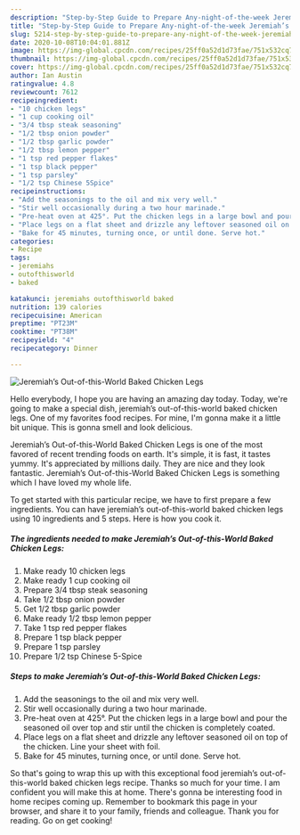 ```yaml
---
description: "Step-by-Step Guide to Prepare Any-night-of-the-week Jeremiah’s Out-of-this-World Baked Chicken Legs"
title: "Step-by-Step Guide to Prepare Any-night-of-the-week Jeremiah’s Out-of-this-World Baked Chicken Legs"
slug: 5214-step-by-step-guide-to-prepare-any-night-of-the-week-jeremiahs-out-of-this-world-baked-chicken-legs
date: 2020-10-08T10:04:01.881Z
image: https://img-global.cpcdn.com/recipes/25ff0a52d1d73fae/751x532cq70/jeremiahs-out-of-this-world-baked-chicken-legs-recipe-main-photo.jpg
thumbnail: https://img-global.cpcdn.com/recipes/25ff0a52d1d73fae/751x532cq70/jeremiahs-out-of-this-world-baked-chicken-legs-recipe-main-photo.jpg
cover: https://img-global.cpcdn.com/recipes/25ff0a52d1d73fae/751x532cq70/jeremiahs-out-of-this-world-baked-chicken-legs-recipe-main-photo.jpg
author: Ian Austin
ratingvalue: 4.8
reviewcount: 7612
recipeingredient:
- "10 chicken legs"
- "1 cup cooking oil"
- "3/4 tbsp steak seasoning"
- "1/2 tbsp onion powder"
- "1/2 tbsp garlic powder"
- "1/2 tbsp lemon pepper"
- "1 tsp red pepper flakes"
- "1 tsp black pepper"
- "1 tsp parsley"
- "1/2 tsp Chinese 5Spice"
recipeinstructions:
- "Add the seasonings to the oil and mix very well."
- "Stir well occasionally during a two hour marinade."
- "Pre-heat oven at 425°. Put the chicken legs in a large bowl and pour the seasoned oil over top and stir until the chicken is completely coated."
- "Place legs on a flat sheet and drizzle any leftover seasoned oil on top of the chicken. Line your sheet with foil."
- "Bake for 45 minutes, turning once, or until done. Serve hot."
categories:
- Recipe
tags:
- jeremiahs
- outofthisworld
- baked

katakunci: jeremiahs outofthisworld baked 
nutrition: 139 calories
recipecuisine: American
preptime: "PT23M"
cooktime: "PT38M"
recipeyield: "4"
recipecategory: Dinner

---
```



![Jeremiah’s Out-of-this-World Baked Chicken Legs](https://img-global.cpcdn.com/recipes/25ff0a52d1d73fae/751x532cq70/jeremiahs-out-of-this-world-baked-chicken-legs-recipe-main-photo.jpg)

Hello everybody, I hope you are having an amazing day today. Today, we're going to make a special dish, jeremiah’s out-of-this-world baked chicken legs. One of my favorites food recipes. For mine, I'm gonna make it a little bit unique. This is gonna smell and look delicious.

Jeremiah’s Out-of-this-World Baked Chicken Legs is one of the most favored of recent trending foods on earth. It's simple, it is fast, it tastes yummy. It's appreciated by millions daily. They are nice and they look fantastic. Jeremiah’s Out-of-this-World Baked Chicken Legs is something which I have loved my whole life.




To get started with this particular recipe, we have to first prepare a few ingredients. You can have jeremiah’s out-of-this-world baked chicken legs using 10 ingredients and 5 steps. Here is how you cook it.

<!--inarticleads1-->

##### The ingredients needed to make Jeremiah’s Out-of-this-World Baked Chicken Legs:

1. Make ready 10 chicken legs
1. Make ready 1 cup cooking oil
1. Prepare 3/4 tbsp steak seasoning
1. Take 1/2 tbsp onion powder
1. Get 1/2 tbsp garlic powder
1. Make ready 1/2 tbsp lemon pepper
1. Take 1 tsp red pepper flakes
1. Prepare 1 tsp black pepper
1. Prepare 1 tsp parsley
1. Prepare 1/2 tsp Chinese 5-Spice




<!--inarticleads2-->

##### Steps to make Jeremiah’s Out-of-this-World Baked Chicken Legs:

1. Add the seasonings to the oil and mix very well.
1. Stir well occasionally during a two hour marinade.
1. Pre-heat oven at 425°. Put the chicken legs in a large bowl and pour the seasoned oil over top and stir until the chicken is completely coated.
1. Place legs on a flat sheet and drizzle any leftover seasoned oil on top of the chicken. Line your sheet with foil.
1. Bake for 45 minutes, turning once, or until done. Serve hot.




So that's going to wrap this up with this exceptional food jeremiah’s out-of-this-world baked chicken legs recipe. Thanks so much for your time. I am confident you will make this at home. There's gonna be interesting food in home recipes coming up. Remember to bookmark this page in your browser, and share it to your family, friends and colleague. Thank you for reading. Go on get cooking!
